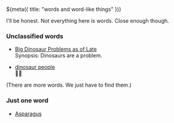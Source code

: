 ${meta({
	title: "words and word-like things"
})}

I'll be honest. Not everything here is words. Close enough though.

### Unclassified words

* [Big Dinosaur Problems as of Late](./big-dinosaur-problem-lately)
	<br />Synopsis: Dinosaurs are a problem.

* [dinosaur people](./dinosaur-people)
	<br />🦖🤷

(There are more words. We just have to find them.)

### Just one word

* [Asparagus](./asparagus)